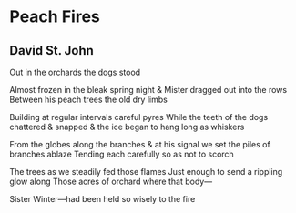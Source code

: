 # Peach Fires﻿
## David St. John
Out in the orchards the dogs stood

Almost frozen in the bleak spring night
& Mister dragged out into the rows
Between his peach trees the old dry limbs

Building at regular intervals careful pyres
While the teeth of the dogs chattered & snapped
& the ice began to hang long as whiskers

From the globes along the branches
& at his signal we set the piles of branches ablaze
Tending each carefully so as not to scorch

The trees as we steadily fed those flames
Just enough to send a rippling glow along
Those acres of orchard where that body—

Sister Winter—had been held so wisely to the fire